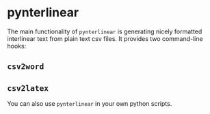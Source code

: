 # pynterlinear

The main functionality of `pynterlinear` is generating nicely formatted interlinear text from plain text csv files.
It provides two command-line hooks:

## `csv2word`

## `csv2latex`


You can also use `pynterlinear` in your own python scripts.